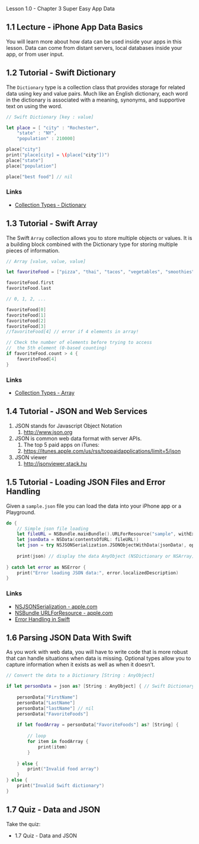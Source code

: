 Lesson 1.0 - Chapter 3 Super Easy App Data



## 1.1 Lecture - iPhone App Data Basics ##

You will learn more about how data can be used inside your apps in this lesson. Data can come from distant servers, local databases inside your app, or from user input.

## 1.2 Tutorial - Swift Dictionary ##

The `Dictionary` type is a collection class that provides storage for related data using key and value pairs. Much like an English dictionary, each word in the dictionary is associated with a meaning, synonyms, and supportive text on using the word.

```swift
// Swift Dictionary [key : value]

let place = [ "city" : "Rochester",
	"state" : "NY",
	"population" : 210000]

place["city"]
print("place[city] = \(place["city"])")
place["state"]
place["population"]

place["best food"] // nil
```

### Links ###

* [Collection Types - Dictionary](https://developer.apple.com/library/ios/documentation/Swift/Conceptual/Swift_Programming_Language/CollectionTypes.html) 

## 1.3 Tutorial - Swift Array ##

The Swift `Array` collection allows you to store multiple objects or values. It is a building block combined with the Dictionary type for storing multiple pieces of information.

```swift
// Array [value, value, value]

let favoriteFood = ["pizza", "thai", "tacos", "vegetables", "smoothies"]

favoriteFood.first
favoriteFood.last

// 0, 1, 2, ...

favoriteFood[0]
favoriteFood[1]
favoriteFood[2]
favoriteFood[3]
//favoriteFood[4] // error if 4 elements in array!

// Check the number of elements before trying to access
//  the 5th element (0-based counting)
if favoriteFood.count > 4 {
	favoriteFood[4]
}
```

### Links ###

* [Collection Types - Array](https://developer.apple.com/library/ios/documentation/Swift/Conceptual/Swift_Programming_Language/CollectionTypes.html) 


## 1.4 Tutorial - JSON and Web Services ##

1. JSON stands for Javascript Object Notation
	1. <http://www.json.org>
2. JSON is common web data format with server APIs. 
	1. The top 5 paid apps on iTunes: 
	2. <https://itunes.apple.com/us/rss/toppaidapplications/limit=5/json>
3. JSON viewer
	1. <http://jsonviewer.stack.hu>

## 1.5 Tutorial - Loading JSON Files and Error Handling ##

Given a `sample.json` file you can load the data into your iPhone app or a Playground.

```swift
do {
	// Simple json file loading
	let fileURL = NSBundle.mainBundle().URLForResource("sample", withExtension: "json")
	let jsonData = NSData(contentsOfURL: fileURL!)
	let json = try NSJSONSerialization.JSONObjectWithData(jsonData!, options: [])
	
	print(json) // display the data AnyObject (NSDictionary or NSArray)
	    
} catch let error as NSError {
    print("Error loading JSON data:", error.localizedDescription)
}
```

### Links ###

* [NSJSONSerialization - apple.com](https://developer.apple.com/library/ios/documentation/Foundation/Reference/NSJSONSerialization_Class/)
* [NSBundle URLForResource - apple.com](https://developer.apple.com/library/ios/documentation/Cocoa/Reference/Foundation/Classes/NSBundle_Class/#//apple_ref/occ/instm/NSBundle/URLForResource:withExtension:)
* [Error Handling in Swift](https://developer.apple.com/library/ios/documentation/Swift/Conceptual/Swift_Programming_Language/ErrorHandling.html)

## 1.6 Parsing JSON Data With Swift ##

As you work with web data, you will have to write code that is more robust that can handle situations when data is missing. Optional types allow you to capture information when it exists as well as when it doesn't.

```swift
// Convert the data to a Dictionary [String : AnyObject]

if let personData = json as? [String : AnyObject] { // Swift Dictionary
	
	personData["FirstName"]
	personData["LastName"]
	personData["lastName"] // nil
	personData["FavoriteFoods"]
	
	if let foodArray = personData["FavoriteFoods"] as? [String] {
		
		// loop
		for item in foodArray {
			print(item)
		}
		
	} else {
		print("Invalid food array")
	}
} else {
	print("Invalid Swift dictionary")
}
```

## 1.7 Quiz - Data and JSON ##

Take the quiz:

* 1.7 Quiz - Data and JSON



